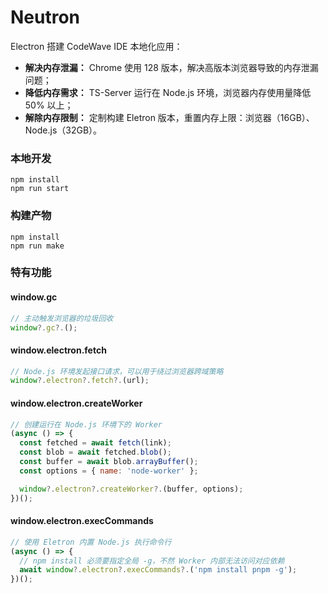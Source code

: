 # Neutron

Electron 搭建 CodeWave IDE 本地化应用：
* **解决内存泄漏：** Chrome 使用 128 版本，解决高版本浏览器导致的内存泄漏问题；
* **降低内存需求：** TS-Server 运行在 Node.js 环境，浏览器内存使用量降低 50% 以上；
* **解除内存限制：** 定制构建 Eletron 版本，重置内存上限：浏览器（16GB）、Node.js（32GB）。

### 本地开发
```
npm install
npm run start
```

### 构建产物
```
npm install
npm run make
```

### 特有功能

#### window.gc
```javascript
// 主动触发浏览器的垃圾回收
window?.gc?.();
```

#### window.electron.fetch
```javascript
// Node.js 环境发起接口请求，可以用于绕过浏览器跨域策略
window?.electron?.fetch?.(url);
```

#### window.electron.createWorker
```javascript
// 创建运行在 Node.js 环境下的 Worker
(async () => {
  const fetched = await fetch(link);
  const blob = await fetched.blob();
  const buffer = await blob.arrayBuffer();
  const options = { name: 'node-worker' };

  window?.electron?.createWorker?.(buffer, options);
})();
```

#### window.electron.execCommands
```javascript
// 使用 Eletron 内置 Node.js 执行命令行
(async () => {
  // npm install 必须要指定全局 -g，不然 Worker 内部无法访问对应依赖
  await window?.electron?.execCommands?.('npm install pnpm -g');
})();
```
